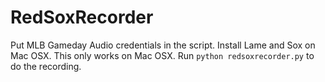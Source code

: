 # RedSoxRecorder

Put MLB Gameday Audio credentials in the script. Install Lame and Sox on Mac OSX. This only works on Mac OSX. Run `python redsoxrecorder.py` to do the recording.
